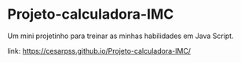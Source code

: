 # Projeto-calculadora-IMC
Um mini projetinho para treinar as minhas habilidades em Java Script.

link: https://cesarpss.github.io/Projeto-calculadora-IMC/
